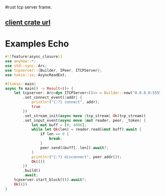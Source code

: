 #rust tcp server frame.

## [client crate url][https://crates.io/crates/tcpclient]

# Examples Echo
``` rust
#![feature(async_closure)]
use anyhow::*;
use std::sync::Arc;
use tcpserver::{Builder, IPeer, ITCPServer};
use tokio::io::AsyncReadExt;

#[tokio::main]
async fn main() -> Result<()> {
    let tcpserver: Arc<dyn ITCPServer<()>> = Builder::new("0.0.0.0:5555")
        .set_connect_event(|addr| {
            println!("{:?} connect", addr);
            true
        })
        .set_stream_init(async move |tcp_stream| Ok(tcp_stream))
        .set_input_event(async move |mut reader, peer, _token| {
            let mut buff = [0; 4096];
            while let Ok(len) = reader.read(&mut buff).await {
                if len == 0 {
                    break;
                }
                peer.send(&buff[..len]).await?;
            }
            println!("{:?} disconnect", peer.addr());
            Ok(())
        })
        .build()
        .await;
    tcpserver.start_block(()).await?;
    Ok(())
}

```

[https://crates.io/crates/tcpclient]: https://crates.io/crates/tcpclient